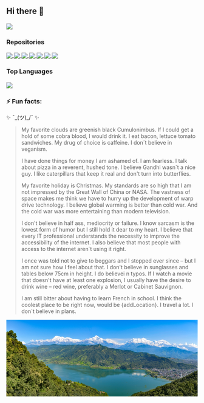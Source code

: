 ## Hi there 👋

<a href="https://github.com/mpolinowski/github-readme-stats">
  <img align="center" src="https://github-readme-stats.vercel.app/api?username=mpolinowski&show_icons=true&theme=tokyonight" />
</a>



### Repositories

<a href="https://github.com/mpolinowski/html5_video_prefix">
  <img align="center" src="https://github-readme-stats.vercel.app/api/pin/?username=mpolinowski&repo=html5_video_prefix&theme=tokyonight" />
</a>
<a href="https://github.com/mpolinowski/victory-data-chart">
  <img align="center" src="https://github-readme-stats.vercel.app/api/pin/?username=mpolinowski&repo=victory-data-chart&theme=tokyonight" />
</a>
<a href="https://github.com/anuraghazra/tomcat-docker-cluster">
  <img align="center" src="https://github-readme-stats.vercel.app/api/pin/?username=mpolinowski&repo=tomcat-docker-cluster&theme=tokyonight" />
</a>
<a href="https://github.com/mpolinowski/gatsby-multilang-template">
  <img align="center" src="https://github-readme-stats.vercel.app/api/pin/?username=mpolinowski&repo=gatsby-multilang-template&theme=tokyonight" />
</a>
<a href="https://github.com/mpolinowski/paho_mqtt_instar_alarmserver">
  <img align="center" src="https://github-readme-stats.vercel.app/api/pin/?username=mpolinowski&repo=paho_mqtt_instar_alarmserver&theme=tokyonight" />
</a>
<a href="https://github.com/mpolinowski/nodered-mqtt-connect">
  <img align="center" src="https://github-readme-stats.vercel.app/api/pin/?username=mpolinowski&repo=nodered-mqtt-connect&theme=tokyonight" />
</a>
<a href="https://github.com/mpolinowski/reactive_search">
  <img align="center" src="https://github-readme-stats.vercel.app/api/pin/?username=mpolinowski&repo=reactive_search&theme=tokyonight" />
</a>

### Top Languages

<a href="https://github.com/mpolinowski/github-readme-stats">
  <img align="center" src="https://github-readme-stats.vercel.app/api/top-langs/?username=mpolinowski&theme=tokyonight&hide=html" />
</a>


### ⚡ Fun facts:

✨ ¯\_(ツ)_/¯ ✨

 
> My favorite clouds are greenish black Cumulonimbus. If I could get a hold of some cobra blood, I would drink it. I eat bacon, lettuce tomato sandwiches. My drug of choice is caffeine. I don´t believe in veganism.
> 
> I have done things for money I am ashamed of. I am fearless. I talk about pizza in a reverent, hushed tone. I believe Gandhi wasn´t a nice guy. I like caterpillars that keep it real and don't turn into butterflies.
> 
> My favorite holiday is Christmas. My standards are so high that I am not impressed by the Great Wall of China or NASA. The vastness of space makes me think we have to hurry up the development of warp drive technology. I believe global warming is better than cold war. And the cold war was more entertaining than modern television.
> 
> I don't believe in half ass, mediocrity or failure. I know sarcasm is the lowest form of humor but I still hold it dear to my heart. I believe that every IT professional understands the necessity to improve the accessibility of the internet. I also believe that most people with access to the internet aren´t using it right.
> 
> I once was told not to give to beggars and I stopped ever since – but I am not sure how I feel about that. I don't believe in sunglasses and tables below 75cm in height. I do believei n typos. If I watch a movie that doesn't have at least one explosion, I usually have the desire to drink wine – red wine, preferably a Merlot or Cabinet Sauvignon.
> 
> I am still bitter about having to learn French in school. I think the coolest place to be right now, would be {addLocation}. I travel a lot. I don´t believe in plans.


![Anapurna, Pokhara, Nepal](./anapurna.jpg)
